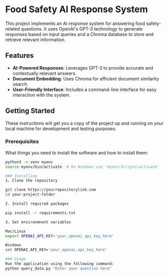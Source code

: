 # Food Safety AI Response System

This project implements an AI response system for answering food safety-related questions. It uses OpenAI's GPT-3 technology to generate responses based on input queries and a Chroma database to store and retrieve relevant information.

## Features

- **AI-Powered Responses**: Leverages GPT-3 to provide accurate and contextually relevant answers.
- **Document Embedding**: Uses Chroma for efficient document similarity search.
- **User-Friendly Interface**: Includes a command-line interface for easy interaction with the system.

## Getting Started

These instructions will get you a copy of the project up and running on your local machine for development and testing purposes.

### Prerequisites

What things you need to install the software and how to install them:

```bash
python3 -m venv myenv
source myenv/bin/activate  # On Windows use `myenv\Scripts\activate`

### Installing 
1. Clone the repository

git clone https://yourrepositorylink.com
cd your-project-folder

2. Install required packages

pip install -r requirements.txt

3. Set environmnent variables

Mac/Linux
export OPENAI_API_KEY='your_openai_api_key_here'

Windows
set OPENAI_API_KEY='your_openai_api_key_here'

### Usage
Run the application using the following command:
python query_data.py "Enter your question here"
